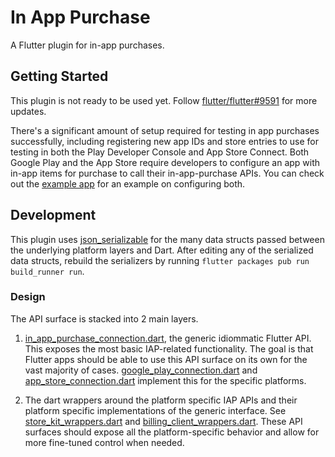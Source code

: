 # In App Purchase

A Flutter plugin for in-app purchases.

## Getting Started

This plugin is not ready to be used yet. Follow
[flutter/flutter#9591](https://github.com/flutter/flutter/issues/9591) for more
updates.

There's a significant amount of setup required for testing in app purchases
successfully, including registering new app IDs and store entries to use for
testing in both the Play Developer Console and App Store Connect. Both Google
Play and the App Store require developers to configure an app with in-app items
for purchase to call their in-app-purchase APIs. You can check out the [example
app](example/README.md) for an example on configuring both.

## Development

This plugin uses
[json_serializable](https://pub.dartlang.org/packages/json_serializable) for the
many data structs passed between the underlying platform layers and Dart. After
editing any of the serialized data structs, rebuild the serializers by running
`flutter packages pub run build_runner run`.

### Design

The API surface is stacked into 2 main layers.

1. [in_app_purchase_connection.dart](lib/src/in_app_purchase_connection.dart),
   the generic idiommatic Flutter API. This exposes the most basic IAP-related
   functionality. The goal is that Flutter apps should be able to use this API
   surface on its own for the vast majority of cases.
   [google_play_connection.dart](lib/src/google_play_connection.dart) and
   [app_store_connection.dart](lib/src/app_store_connection.dart) implement this
   for the specific platforms.

2. The dart wrappers around the platform specific IAP APIs and their platform
   specific implementations of the generic interface. See
   [store_kit_wrappers.dart](lib/src/store_kit_wrappers.dart) and
   [billing_client_wrappers.dart](lib/src/billing_client_wrappers.dart). These
   API surfaces should expose all the platform-specific behavior and allow for
   more fine-tuned control when needed.